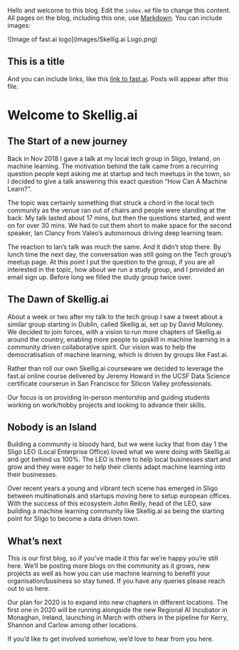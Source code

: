 Hello and welcome to this blog. Edit the `index.md` file to change this content. All pages on the blog, including this one, use [Markdown](https://guides.github.com/features/mastering-markdown/). You can include images:

![Image of fast.ai logo](images/Skellig.ai Logo.png)

## This is a title

And you can include links, like this [link to fast.ai](https://www.fast.ai). Posts will appear after this file. 
# Welcome to Skellig.ai

## The Start of a new journey
Back in Nov 2018 I gave a talk at my local tech group in Sligo, Ireland, on machine learning. The motivation behind the talk came from a recurring question people kept asking me at startup and tech meetups in the town, so I decided to give a talk answering this exact question “How Can A Machine Learn?”.

The topic was certainly something that struck a chord in the local tech community as the venue ran out of chairs and people were standing at the back. My talk lasted about 17 mins, but then the questions started, and went on for over 30 mins. We had to cut them short to make space for the second speaker, Ian Clancy from Valeo’s autonomous driving deep learning team. 

The reaction to Ian’s talk was much the same. And it didn’t stop there. By lunch time the next day, the conversation was still going on the Tech group’s meetup page. At this point I put the question to the group, if you are all interested in the topic, how about we run a study group, and I provided an email sign up. Before long we filled the study group twice over. 

## The Dawn of Skellig.ai
About a week or two after my talk to the tech group I saw a tweet about a similar group starting in Dublin, called Skellig.ai, set up by David Moloney. We decided to join forces, with a vision to run more chapters of Skellig.ai around the country, enabling more people to upskill in machine learning in a community driven collaborative spirit. Our vision was to help the democratisation of machine learning, which is driven by groups like Fast.ai. 

Rather than roll our own Skellig.ai courseware we decided to leverage the fast.ai online course delivered by Jeremy Howard in the UCSF Data Science certificate courserun  in San Francisco for Silicon Valley professionals.

Our focus is on providing in-person mentorship and guiding students working on work/hobby projects and looking to advance their skills. 

## Nobody is an Island
Building a community is bloody hard, but we were lucky that from day 1 the Sligo LEO (Local Enterprise Office) loved what we were doing with Skellig.ai and got behind us 100%. The LEO is there to help local businesses start and grow and they were eager to help their clients adapt machine learning into their businesses. 

Over recent years a young and vibrant tech scene has emerged in Sligo between multinationals and startups moving here to setup european offices. With the success of this ecosystem John Reilly, head of the LEO, saw building a machine learning community like Skellig.ai as being the starting point for Sligo to become a data driven town. 

## What’s next
This is our first blog, so if you’ve made it this far we’re happy you’re still here. We’ll be posting more blogs on the community as it grows, new projects as well as how you can use machine learning to benefit your organisation/business so stay tuned. If you have any queries please reach out to us here.

Our plan for 2020 is to expand into new chapters in different locations. The first one in 2020 will be running alongside the new Regional AI Incubator in Monaghan, Ireland, launching in March with others in the pipeline for Kerry, Shannon and Carlow among other locations. 

If you’d like to get involved somehow, we’d love to hear from you here.

